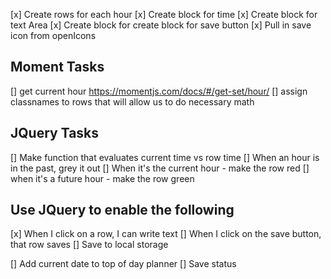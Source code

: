 
[x] Create rows for each hour
[x] Create block for time 
[x] Create block for text Area 
[x] Create block for create block for save button
    [x] Pull in save icon from openIcons

## Moment Tasks
 [] get current hour https://momentjs.com/docs/#/get-set/hour/
 [] assign classnames to rows that will allow us to do necessary math

## JQuery Tasks

[] Make function that evaluates current time vs row time
    [] When an hour is in the past, grey it out
    [] When it's the current hour - make the row red
    [] when it's a future hour - make the row green


## Use JQuery to enable the following
[x] When I click on a row, I can write text
[] When I click on the save button, that row saves
    [] Save to local storage



[] Add current date to top of day planner
[] Save status